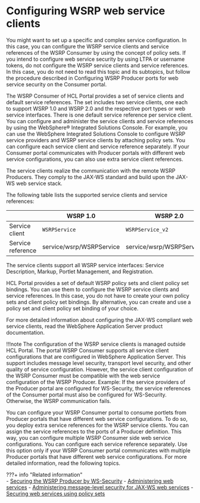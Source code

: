 # Configuring WSRP web service clients

You might want to set up a specific and complex service configuration. In this case, you can configure the WSRP service clients and service references of the WSRP Consumer by using the concept of policy sets. If you intend to configure web service security by using LTPA or username tokens, do not configure the WSRP service clients and service references. In this case, you do not need to read this topic and its subtopics, but follow the procedure described in Configuring WSRP Producer ports for web service security on the Consumer portal.

The WSRP Consumer of HCL Portal provides a set of service clients and default service references. The set includes two service clients, one each to support WSRP 1.0 and WSRP 2.0 and the respective port types or web service interfaces. There is one default service reference per service client. You can configure and administer the service clients and service references by using the WebSphere® Integrated Solutions Console. For example, you can use the WebSphere Integrated Solutions Console to configure WSRP service providers and WSRP service clients by attaching policy sets. You can configure each service client and service reference separately. If your Consumer portal communicates with Producer portals with different web service configurations, you can also use extra service client references.

The service clients realize the communication with the remote WSRP Producers. They comply to the JAX-WS standard and build upon the JAX-WS web service stack.

The following table lists the supported service clients and service references:

| |WSRP 1.0|WSRP 2.0|
|--|--------|--------|
|Service client|`WSRPService`|`WSRPService_v2`|
|Service reference|service/wsrp/WSRPService|service/wsrp/WSRPService\_v2|

The service clients support all WSRP service interfaces: Service Description, Markup, Portlet Management, and Registration.

HCL Portal provides a set of default WSRP policy sets and client policy set bindings. You can use them to configure the WSRP service clients and service references. In this case, you do not have to create your own policy sets and client policy set bindings. By alternative, you can create and use a policy set and client policy set binding of your choice.

For more detailed information about configuring the JAX-WS compliant web service clients, read the WebSphere Application Server product documentation.

!!!note
    The configuration of the WSRP service clients is managed outside HCL Portal. The portal WSRP Consumer supports all service client configurations that are configured in WebSphere Application Server. This support includes message level security, transport level security, and other quality of service configuration. However, the service client configuration of the WSRP Consumer must be compatible with the web service configuration of the WSRP Producer. Example: If the service providers of the Producer portal are configured for WS-Security, the service references of the Consumer portal must also be configured for WS-Security. Otherwise, the WSRP communication fails.

You can configure your WSRP Consumer portal to consume portlets from Producer portals that have different web service configurations. To do so, you deploy extra service references for the WSRP service clients. You can assign the service references to the ports of a Producer definition. This way, you can configure multiple WSRP Consumer side web service configurations. You can configure each service reference separately. Use this option only if your WSRP Consumer portal communicates with multiple Producer portals that have different web service configurations. For more detailed information, read the following topics.

???+ info "Related information"  
    -   [Securing the WSRP Producer by WS-Security](../../../../../wsrp/portal_wsrp_producer/securing_wsrp_prod_portal/cfg_security_producer_portal/wsrpt_prod_sec_ws_wss.md)
    -   [Administering web services](http://pic.dhe.ibm.com/infocenter/wasinfo/v8r5/topic/com.ibm.websphere.nd.doc/ae/welc6tech_wbs_adm.html)
    -   [Administering message-level security for JAX-WS web services](http://pic.dhe.ibm.com/infocenter/wasinfo/v8r5/topic/com.ibm.websphere.nd.doc/ae/container_wssec_admin_message_security_jaxws.html)
    -   [Securing web services using policy sets](http://pic.dhe.ibm.com/infocenter/wasinfo/v8r5/topic/com.ibm.websphere.nd.doc/ae/twbs_securewbsps.html)

